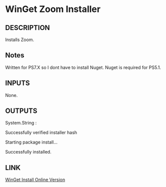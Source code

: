 # WinGet Zoom Installer

## DESCRIPTION

Installs Zoom.

## Notes

Written for PS7.X so I dont have to install Nuget. Nuget is required for PS5.1.

## INPUTS

None.

## OUTPUTS

System.String :

Successfully verified installer hash

Starting package install...

Successfully installed.

## LINK

[WinGet Install Online Version](https://learn.microsoft.com/en-us/windows/package-manager/winget/install)
